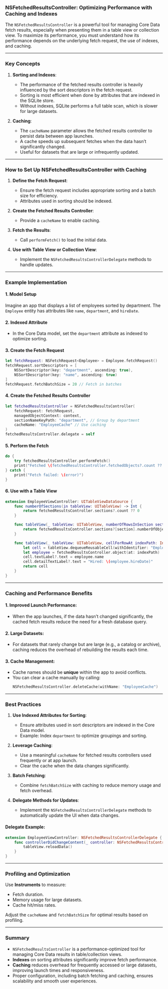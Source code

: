 ### **NSFetchedResultsController: Optimizing Performance with Caching and Indexes**

The `NSFetchedResultsController` is a powerful tool for managing Core Data fetch results, especially when presenting them in a table view or collection view. To maximize its performance, you must understand how its performance depends on the underlying fetch request, the use of indexes, and caching.

---

### **Key Concepts**

1. **Sorting and Indexes**:
   - The performance of the fetched results controller is heavily influenced by the sort descriptors in the fetch request.
   - Sorting is most efficient when done by attributes that are indexed in the SQLite store.
   - Without indexes, SQLite performs a full table scan, which is slower for large datasets.

2. **Caching**:
   - The `cacheName` parameter allows the fetched results controller to persist data between app launches.
   - A cache speeds up subsequent fetches when the data hasn’t significantly changed.
   - Useful for datasets that are large or infrequently updated.

---

### **How to Set Up NSFetchedResultsController with Caching**

1. **Define the Fetch Request**:
   - Ensure the fetch request includes appropriate sorting and a batch size for efficiency.
   - Attributes used in sorting should be indexed.

2. **Create the Fetched Results Controller**:
   - Provide a `cacheName` to enable caching.

3. **Fetch the Results**:
   - Call `performFetch()` to load the initial data.

4. **Use with Table View or Collection View**:
   - Implement the `NSFetchedResultsControllerDelegate` methods to handle updates.

---

### **Example Implementation**

#### **1. Model Setup**
Imagine an app that displays a list of employees sorted by department. The `Employee` entity has attributes like `name`, `department`, and `hireDate`.

#### **2. Indexed Attribute**
- In the Core Data model, set the `department` attribute as indexed to optimize sorting.

#### **3. Create the Fetch Request**
```swift
let fetchRequest: NSFetchRequest<Employee> = Employee.fetchRequest()
fetchRequest.sortDescriptors = [
    NSSortDescriptor(key: "department", ascending: true),
    NSSortDescriptor(key: "name", ascending: true)
]
fetchRequest.fetchBatchSize = 20 // Fetch in batches
```

#### **4. Create the Fetched Results Controller**
```swift
let fetchedResultsController = NSFetchedResultsController(
    fetchRequest: fetchRequest,
    managedObjectContext: context,
    sectionNameKeyPath: "department", // Group by department
    cacheName: "EmployeeCache" // Use caching
)
fetchedResultsController.delegate = self
```

#### **5. Perform the Fetch**
```swift
do {
    try fetchedResultsController.performFetch()
    print("Fetched \(fetchedResultsController.fetchedObjects?.count ?? 0) employees.")
} catch {
    print("Fetch failed: \(error)")
}
```

#### **6. Use with a Table View**
```swift
extension EmployeeViewController: UITableViewDataSource {
    func numberOfSections(in tableView: UITableView) -> Int {
        return fetchedResultsController.sections?.count ?? 0
    }

    func tableView(_ tableView: UITableView, numberOfRowsInSection section: Int) -> Int {
        return fetchedResultsController.sections?[section].numberOfObjects ?? 0
    }

    func tableView(_ tableView: UITableView, cellForRowAt indexPath: IndexPath) -> UITableViewCell {
        let cell = tableView.dequeueReusableCell(withIdentifier: "EmployeeCell", for: indexPath)
        let employee = fetchedResultsController.object(at: indexPath)
        cell.textLabel?.text = employee.name
        cell.detailTextLabel?.text = "Hired: \(employee.hireDate)"
        return cell
    }
}
```

---

### **Caching and Performance Benefits**

#### **1. Improved Launch Performance**:
- When the app launches, if the data hasn’t changed significantly, the cached fetch results reduce the need for a fresh database query.

#### **2. Large Datasets**:
- For datasets that rarely change but are large (e.g., a catalog or archive), caching reduces the overhead of rebuilding the results each time.

#### **3. Cache Management**:
- Cache names should be **unique** within the app to avoid conflicts.
- You can clear a cache manually by calling:
  ```swift
  NSFetchedResultsController.deleteCache(withName: "EmployeeCache")
  ```

---

### **Best Practices**

1. **Use Indexed Attributes for Sorting**:
   - Ensure attributes used in sort descriptors are indexed in the Core Data model.
   - Example: Index `department` to optimize groupings and sorting.

2. **Leverage Caching**:
   - Use a meaningful `cacheName` for fetched results controllers used frequently or at app launch.
   - Clear the cache when the data changes significantly.

3. **Batch Fetching**:
   - Combine `fetchBatchSize` with caching to reduce memory usage and fetch overhead.

4. **Delegate Methods for Updates**:
   - Implement the `NSFetchedResultsControllerDelegate` methods to automatically update the UI when data changes.

#### **Delegate Example**:
```swift
extension EmployeeViewController: NSFetchedResultsControllerDelegate {
    func controllerDidChangeContent(_ controller: NSFetchedResultsController<NSFetchRequestResult>) {
        tableView.reloadData()
    }
}
```

---

### **Profiling and Optimization**
Use **Instruments** to measure:
- Fetch duration.
- Memory usage for large datasets.
- Cache hit/miss rates.

Adjust the `cacheName` and `fetchBatchSize` for optimal results based on profiling.

---

### **Summary**

- `NSFetchedResultsController` is a performance-optimized tool for managing Core Data results in table/collection views.
- **Indexes** on sorting attributes significantly improve fetch performance.
- **Caching** reduces overhead for frequently accessed or large datasets, improving launch times and responsiveness.
- Proper configuration, including batch fetching and caching, ensures scalability and smooth user experiences.
